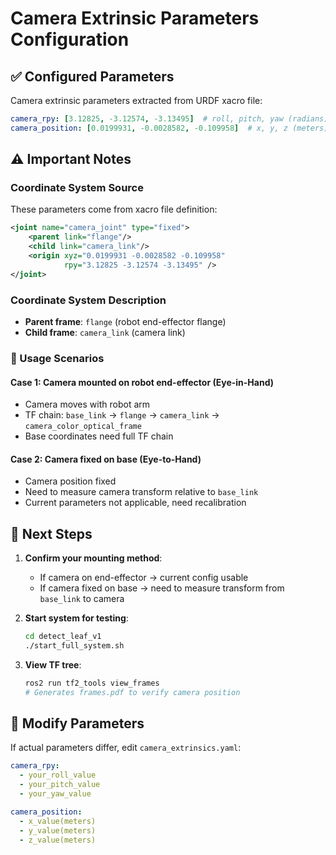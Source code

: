 # Camera Extrinsic Parameters Configuration

## ✅ Configured Parameters

Camera extrinsic parameters extracted from URDF xacro file:

```yaml
camera_rpy: [3.12825, -3.12574, -3.13495]  # roll, pitch, yaw (radians)
camera_position: [0.0199931, -0.0028582, -0.109958]  # x, y, z (meters)
```

## ⚠️ Important Notes

### Coordinate System Source
These parameters come from xacro file definition:
```xml
<joint name="camera_joint" type="fixed">
    <parent link="flange"/>
    <child link="camera_link"/>
    <origin xyz="0.0199931 -0.0028582 -0.109958" 
            rpy="3.12825 -3.12574 -3.13495" />
</joint>
```

### Coordinate System Description
- **Parent frame**: `flange` (robot end-effector flange)
- **Child frame**: `camera_link` (camera link)

### 📍 Usage Scenarios

#### Case 1: Camera mounted on robot end-effector (Eye-in-Hand)
- Camera moves with robot arm
- TF chain: `base_link` → `flange` → `camera_link` → `camera_color_optical_frame`
- Base coordinates need full TF chain

#### Case 2: Camera fixed on base (Eye-to-Hand)
- Camera position fixed
- Need to measure camera transform relative to `base_link`
- Current parameters not applicable, need recalibration

## 🚀 Next Steps

1. **Confirm your mounting method**:
   - If camera on end-effector → current config usable
   - If camera fixed on base → need to measure transform from `base_link` to camera

2. **Start system for testing**:
   ```bash
   cd detect_leaf_v1
   ./start_full_system.sh
   ```

3. **View TF tree**:
   ```bash
   ros2 run tf2_tools view_frames
   # Generates frames.pdf to verify camera position
   ```

## 📝 Modify Parameters

If actual parameters differ, edit `camera_extrinsics.yaml`:

```yaml
camera_rpy:
  - your_roll_value
  - your_pitch_value
  - your_yaw_value

camera_position:
  - x_value(meters)
  - y_value(meters)
  - z_value(meters)
```

